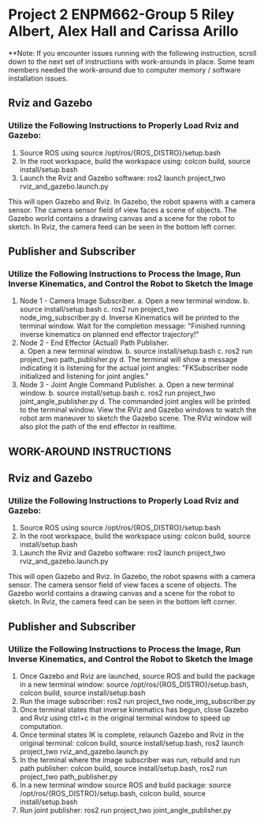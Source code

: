 # Project 2 ENPM662-Group 5 Riley Albert, Alex Hall and Carissa Arillo
**Note: If you encounter issues running with the following instruction, scroll down to the next set of instructions with work-arounds in place. Some team members needed the work-around due to computer memory / software installation issues. 
## Rviz and Gazebo
### Utilize the Following Instructions to Properly Load Rviz and Gazebo:
1. Source ROS using source /opt/ros/{ROS_DISTRO}/setup.bash
2. In the root workspace, build the workspace using: colcon build, source install/setup.bash
3. Launch the Rviz and Gazebo software: ros2 launch project_two rviz_and_gazebo.launch.py

This will open Gazebo and Rviz. In Gazebo, the robot spawns with a camera sensor. The camera sensor field of view faces a scene of objects. The Gazebo world contains a drawing canvas and a scene for the robot to sketch. 
In Rviz, the camera feed can be seen in the bottom left corner.

## Publisher and Subscriber
### Utilize the Following Instructions to Process the Image, Run Inverse Kinematics, and Control the Robot to Sketch the Image
1. Node 1 - Camera Image Subscriber. 
    a. Open a new terminal window.
    b. source install/setup.bash
    c. ros2 run project_two node_img_subscriber.py
    d. Inverse Kinematics will be printed to the terminal window. Wait for the completion message: "Finished running inverse kinematics on planned end effector trajectory!"
2. Node 2 - End Effector (Actual) Path Publisher.  
    a. Open a new terminal window.
    b. source install/setup.bash 
    c. ros2 run project_two path_publisher.py
    d. The terminal will show a message indicating it is listening for the actual joint angles: "FKSubscriber node initialized and listening for joint angles."
3. Node 3 - Joint Angle Command Publisher.
    a. Open a new terminal window.
    b. source install/setup.bash
    c. ros2 run project_two joint_angle_publisher.py
    d. The commanded joint angles will be printed to the terminal window.
View the RViz and Gazebo windows to watch the robot arm maneuver to sketch the Gazebo scene. The RViz window will also plot the path of the end effector in realtime. 




## WORK-AROUND INSTRUCTIONS
## Rviz and Gazebo
### Utilize the Following Instructions to Properly Load Rviz and Gazebo:
1. Source ROS using source /opt/ros/{ROS_DISTRO}/setup.bash
2. In the root workspace, build the workspace using: colcon build, source install/setup.bash
3. Launch the Rviz and Gazebo software: ros2 launch project_two rviz_and_gazebo.launch.py

This will open Gazebo and Rviz. In Gazebo, the robot spawns with a camera sensor. The camera sensor field of view faces a scene of objects. The Gazebo world contains a drawing canvas and a scene for the robot to sketch. 
In Rviz, the camera feed can be seen in the bottom left corner.

## Publisher and Subscriber
### Utilize the Following Instructions to Process the Image, Run Inverse Kinematics, and Control the Robot to Sketch the Image
1. Once Gazebo and Rviz are launched, source ROS and build the package in a new terminal window: source /opt/ros/{ROS_DISTRO}/setup.bash, colcon build, source install/setup.bash
2. Run the image subscriber: ros2 run project_two node_img_subscriber.py
3. Once terminal states that inverse kinematics has begun, close Gazebo and Rviz using ctrl+c in the original terminal window to speed up computation.
4. Once terminal states IK is complete, relaunch Gazebo and Rviz in the original terminal: colcon build, source install/setup.bash, ros2 launch project_two rviz_and_gazebo.launch.py
5. In the terminal where the image subscriber was run, rebuild and run path publisher: colcon build, source install/setup.bash, ros2 run project_two path_publisher.py
6. In a new terminal window source ROS and build package: source /opt/ros/{ROS_DISTRO}/setup.bash, colcon build, source install/setup.bash
7. Run joint publisher: ros2 run project_two joint_angle_publisher.py
